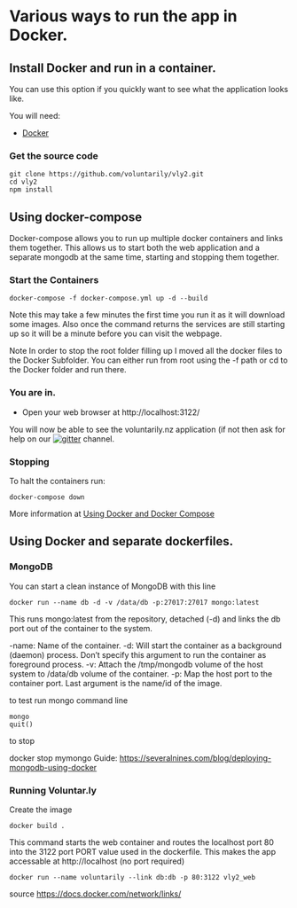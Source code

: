 # Various ways to run the app in Docker.

## Install Docker and run in a container.
You can use this option if you quickly want to see what the application looks like.

You will need:
* [Docker](https://docs.docker.com/get-started/)

### Get the source code

    git clone https://github.com/voluntarily/vly2.git
    cd vly2
    npm install

## Using docker-compose
Docker-compose allows you to run up multiple docker containers and links them together. This allows us to start both the web application and a separate mongodb at the same time, starting and stopping them together. 


### Start the Containers

    docker-compose -f docker-compose.yml up -d --build

Note this may take a few minutes the first time you run it as it will download some images.
Also once the command returns the services are still starting up so it will be a minute before you can visit the webpage.

Note In order to stop the root folder filling up I moved all the docker files to the Docker Subfolder. You can either run from root using the -f path or cd to the Docker folder and run there. 


### You are in.
* Open your web browser at http://localhost:3122/

You will now be able to see the voluntarily.nz application (if not then ask for help on our [![gitter](https://badges.gitter.im/voluntarily/vly2.svg)](https://gitter.im/voluntarily/vly2?utm_source=badge&utm_medium=badge&utm_campaign=pr-badge&utm_content=badge) channel.

### Stopping
To halt the containers run:

    docker-compose down 

More information at [Using Docker and Docker Compose](https://voluntarily.atlassian.net/wiki/spaces/VP/pages/9044043/Using+Docker+and+Docker+Compose)


## Using Docker and separate dockerfiles.

### MongoDB
You can start a clean instance of MongoDB with this line

    docker run --name db -d -v /data/db -p:27017:27017 mongo:latest

This runs mongo:latest from the repository, detached (-d) and links the db port out of the container to the system.

-name: Name of the container.
-d: Will start the container as a background (daemon) process. Don’t specify this argument to run the container as foreground process.
-v: Attach the /tmp/mongodb volume of the host system to /data/db volume of the container.
-p: Map the host port to the container port.
Last argument is the name/id of the image.

to test run mongo command line

    mongo 
    quit()

to stop 

  docker stop mymongo
Guide: https://severalnines.com/blog/deploying-mongodb-using-docker



### Running Voluntar.ly

Create the image

    docker build .
    
This command starts the web container and routes the localhost port 80 into the 3122 port PORT value used in the dockerfile. This makes the app accessable at http://localhost  (no port required)

    docker run --name voluntarily --link db:db -p 80:3122 vly2_web

source https://docs.docker.com/network/links/

